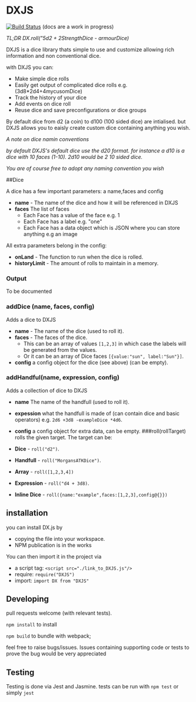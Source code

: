 # DXJS
[![Build Status](https://travis-ci.org/mog13/DXJS.svg?branch=master)](https://travis-ci.org/mog13/DXJS)
(docs are a work in progress)

*TL;DR DX.roll("5d2 + 2StrengthDice - armourDice)*

DXJS is a dice library thats simple to use and customize allowing rich information and non conventional dice.

with DXJS you can:
 - Make simple dice rolls
 - Easily get output of complicated dice rolls e.g.(3d8*2d4+4mycusomDice)
 - Track the history of your dice
 - Add events on dice roll
 - Reuse dice and save preconfigurations or dice groups
 
By default dice from d2 (a coin) to d100 (100 sided dice) are intialised. but DXJS allows
you to eaisly create custom dice containing anything you wish.

  *A note on dice namin conventions*

  *by default DXJS's default dice use the d20 format. for instance 
  a d10 is a dice with 10 faces (1-10). 2d10 would be 2 10 sided dice.*  

  *You are of course free to adopt any naming convention you wish*

##Dice

A dice has a few important parameters: a name,faces and config

- **name** - The name of the dice and how it will be referenced in DXJS 
- **faces** The list of faces 
    - Each Face has a value of the face e.g. 1
    - Each Face has a label e.g. "one"
    - Each Face has a data object which is JSON where you can store anything e.g an image
    

All extra parameters belong in the config:

- **onLand** - The function to run when the dice is rolled.
- **historyLimit** - The amount of rolls to maintain in a memory.


### Output

To be documented

### addDice (name, faces, config)
Adds a dice to DXJS

- **name** - The name of the dice (used to roll it).
- **faces** - The faces of the dice. 
  - This can be an array of values `[1,2,3]` in which case the labels will be generated from the values.
  - Or it can be an array of Dice faces `[{value:"sun", label:"Sun"}]`.
- **config** a config object for the dice (see above) (can be empty).
### addHandful(name, expression, config)
Adds a collection of dice to DXJS

- **name** The name of the handfull (used to roll it).
- **expession** what the handfull is made of (can contain dice and basic operators) e.g. `2d6 +3d8 -exampleDice *4d6`.
- **config** a config object for extra data, can be empty.
###roll(rollTarget)
rolls the given target. The target can be:

 - **Dice** - `roll("d2")`.
 - **Handfull** - `roll("MorgansATKDice")`.
 - **Array** - `roll([1,2,3,4])`
 - **Expression** - `roll("d4 + 3d8)`.
 - **Inline Dice** - `roll({name:"example",faces:[1,2,3],config@{}})`

## installation

you can install DX.js by 
- copying the file into your workspace.
- NPM publication is in the works

You can then import it in the project via

- a script tag: `<script src="./link_to_DXJS.js"/>`
- require: `require("DXJS")`
- import: `import DX from "DXJS"`

## Developing

pull requests welcome (with relevant tests).

`npm install` to install

`npm build` to bundle with webpack;

feel free to raise bugs/issues. Issues containing supporting code or tests to prove the bug would be very appreciated

## Testing

Testing is done via Jest and Jasmine. tests can be run with `npm test` or simply `jest`